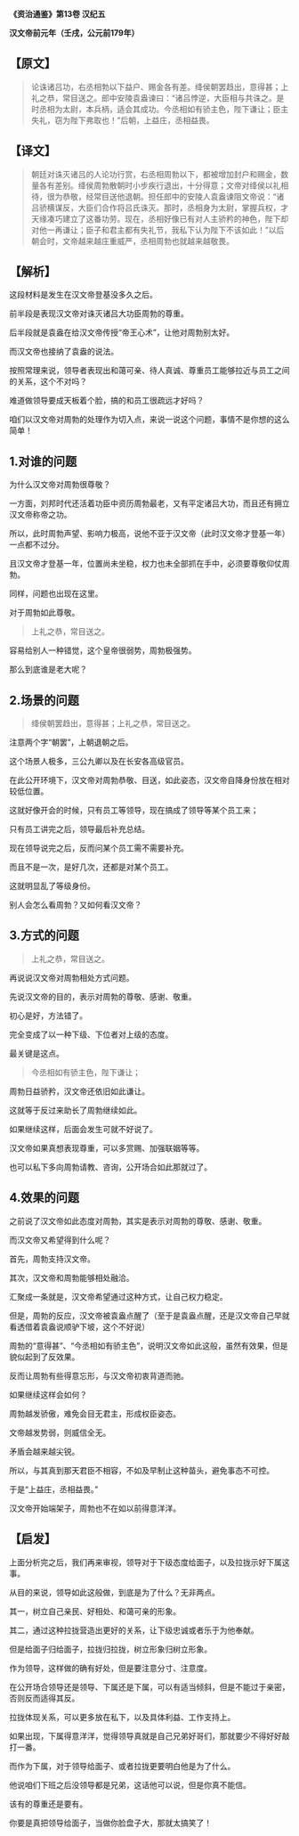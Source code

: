  

**《资治通鉴》第13卷 汉纪五**

**汉文帝前元年（壬戌，公元前179年）**

## **【原文】**

> 论诛诸吕功，右丞相勃以下益户、赐金各有差。绛侯朝罢趋出，意得甚；上礼之恭，常目送之。郎中安陵袁盎谏曰：“诸吕悖逆，大臣相与共诛之。是时丞相为太尉，本兵柄，适会其成功。今丞相如有骄主色，陛下谦让；臣主失礼，窃为陛下弗取也！”后朝，上益庄，丞相益畏。

## **【译文】**

> 朝廷对诛灭诸吕的人论功行赏，右丞相周勃以下，都被增加封户和赐金，数量各有差别。绛侯周勃散朝时小步疾行退出，十分得意；文帝对绛侯以礼相待，很为恭敬，经常目送他退朝。担任郎中的安陵人袁盎谏阻文帝说：“诸吕骄横谋反，大臣们合作将吕氏诛灭。那时，丞相身为太尉，掌握兵权，才天缘凑巧建立了这番功劳。现在，丞相好像已有对人主骄矜的神色，陛下却对他一再谦让；臣子和君主都有失礼节，我私下认为陛下不该如此！”以后朝会时，文帝越来越庄重威严，丞相周勃也就越来越敬畏。

## **【解析】**

这段材料是发生在汉文帝登基没多久之后。

前半段是表现汉文帝对诛灭诸吕大功臣周勃的尊重。

后半段就是袁盎在给汉文帝传授“帝王心术”，让他对周勃别太好。

而汉文帝也接纳了袁盎的说法。

按照常理来说，领导者表现出和蔼可亲、待人真诚、尊重员工能够拉近与员工之间的关系，这个不对吗？

难道做领导要成天板着个脸，搞的和员工很疏远才好吗？

咱们以汉文帝对周勃的处理作为切入点，来说一说这个问题，事情不是你想的这么简单！

## **1.对谁的问题**

为什么汉文帝对周勃很尊敬？

一方面，刘邦时代还活着功臣中资历周勃最老，又有平定诸吕大功，而且还有拥立汉文帝称帝之功。

所以，此时周勃声望、影响力极高，说他不亚于汉文帝（此时汉文帝才登基一年）一点都不过分。

且汉文帝才登基一年，位置尚未坐稳，权力也未全部抓在手中，必须要尊敬仰仗周勃。

同样，问题也出现在这里。

对于周勃如此尊敬。

> 上礼之恭，常目送之。

容易给别人一种错觉，这个皇帝很弱势，周勃极强势。

那么到底谁是老大呢？

## **2.场景的问题**

> 绛侯朝罢趋出，意得甚；上礼之恭，常目送之。

注意两个字“朝罢”，上朝退朝之后。

这个场景人极多，三公九卿以及在长安各高级官员。

在此公开环境下，汉文帝对周勃恭敬、目送，如此姿态，汉文帝自降身份放在相对较低位置。

这就好像开会的时候，只有员工等领导，现在搞成了领导等某个员工来；



只有员工讲完之后，领导最后补充总结。



现在领导说完之后，反而问某个员工需不需要补充。



而且不是一次，是好几次，还都是对某个员工。

这就明显乱了等级身份。

别人会怎么看周勃？又如何看汉文帝？

## **3.方式的问题**

> 上礼之恭，常目送之。

再说说汉文帝对周勃相处方式问题。

先说汉文帝的目的，表示对周勃的尊敬、感谢、敬重。

初心是好，方法错了。

完全变成了以一种下级、下位者对上级的态度。

最关键是这点。

> 今丞相如有骄主色，陛下谦让；

周勃日益骄矜，汉文帝还依旧如此谦让。

这就等于反过来助长了周勃继续如此。

如果继续这样，后面会发生可就不好说了。

汉文帝如果真想表现尊重，可以多赏赐、加强联姻等等。

也可以私下多向周勃请教、咨询，公开场合如此那就过了。

## **4.效果的问题**

之前说了汉文帝如此态度对周勃，其实是表示对周勃的尊敬、感谢、敬重。

而汉文帝又希望得到什么呢？

首先，周勃支持汉文帝。

其次，汉文帝和周勃能够相处融洽。

汇聚成一条就是，汉文帝希望通过这种方式，让自己权力稳定。

但是，周勃的反应，汉文帝被袁盎点醒了（至于是袁盎点醒，还是汉文帝自己早就看透借着袁盎说顺驴下坡，这个不好说）

周勃的“意得甚”、“今丞相如有骄主色”，说明汉文帝如此这般，虽然有效果，但是貌似起到了反效果。

反而让周勃有些得意忘形，与汉文帝初衷背道而驰。

如果继续这样会如何？

周勃越发骄傲，难免会目无君主，形成权臣姿态。

文帝越发势弱，则威信全无。

矛盾会越来越尖锐。

所以，与其真到那天君臣不相容，不如及早制止这种苗头，避免事态不可控。

于是“上益庄，丞相益畏。”

汉文帝开始端架子，周勃也不在如以前得意洋洋。



## **【启发】**

上面分析完之后，我们再来审视，领导对于下级态度给面子，以及拉拢示好下属这事。

从目的来说，领导如此这般做，到底是为了什么？无非两点。

其一，树立自己亲民、好相处、和蔼可亲的形象。

其二，通过这种拉拢营造出更好的关系，让下级忠诚或者乐于为他奉献。

但是给面子归给面子，拉拢归拉拢，树立形象归树立形象。

作为领导，这样做的确有好处，但是要注意分寸、注意度。

在公开场合领导还是领导、下属还是下属，可以有适当倾斜，但是不能过于亲密，否则反而适得其反。

拉拢体现关系，可以更多放在私下，以及具体利益、工作支持上。

如果出现，下属得意洋洋，觉得领导真就是自己兄弟好哥们，那就要少不得好好敲打一番。

而作为下属，对于领导给面子、或者拉拢更要明白他是为了什么。

他说咱们下班之后没领导都是兄弟，这话他可以说，但是你真不能信。

该有的尊重还是要有。



你要是真把领导给面子，当做你脸盘子大，那就太搞笑了！